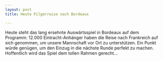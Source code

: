 ```yaml
---
layout: post
title: Heute Pilgerreise nach Bordeaux

---
```


Heute steht das lang ersehnte Auswärtsspiel in Bordeaux auf dem Programm: 12.000 Eintracht-Anhänger haben die Reise nach Frankreich auf sich genommen, um unsere Mannschaft vor Ort zu unterstützen. Ein Punkt würde genügen, um den Einzug in die nächste Runde perfekt zu machen. Hoffentlich wird das Spiel dem tollen Rahmen gerecht...


